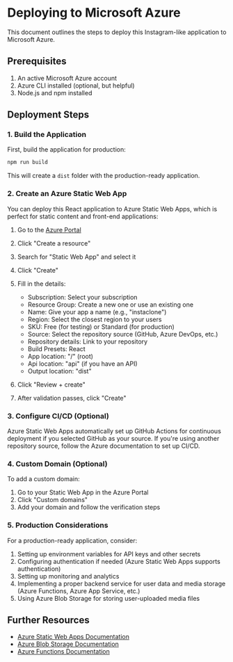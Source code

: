 # Deploying to Microsoft Azure

This document outlines the steps to deploy this Instagram-like application to Microsoft Azure.

## Prerequisites

1. An active Microsoft Azure account
2. Azure CLI installed (optional, but helpful)
3. Node.js and npm installed

## Deployment Steps

### 1. Build the Application

First, build the application for production:

```bash
npm run build
```

This will create a `dist` folder with the production-ready application.

### 2. Create an Azure Static Web App

You can deploy this React application to Azure Static Web Apps, which is perfect for static content and front-end applications:

1. Go to the [Azure Portal](https://portal.azure.com)
2. Click "Create a resource"
3. Search for "Static Web App" and select it
4. Click "Create"
5. Fill in the details:
   - Subscription: Select your subscription
   - Resource Group: Create a new one or use an existing one
   - Name: Give your app a name (e.g., "instaclone")
   - Region: Select the closest region to your users
   - SKU: Free (for testing) or Standard (for production)
   - Source: Select the repository source (GitHub, Azure DevOps, etc.)
   - Repository details: Link to your repository
   - Build Presets: React
   - App location: "/" (root)
   - Api location: "api" (if you have an API)
   - Output location: "dist"

6. Click "Review + create"
7. After validation passes, click "Create"

### 3. Configure CI/CD (Optional)

Azure Static Web Apps automatically set up GitHub Actions for continuous deployment if you selected GitHub as your source. If you're using another repository source, follow the Azure documentation to set up CI/CD.

### 4. Custom Domain (Optional)

To add a custom domain:

1. Go to your Static Web App in the Azure Portal
2. Click "Custom domains"
3. Add your domain and follow the verification steps

### 5. Production Considerations

For a production-ready application, consider:

1. Setting up environment variables for API keys and other secrets
2. Configuring authentication if needed (Azure Static Web Apps supports authentication)
3. Setting up monitoring and analytics
4. Implementing a proper backend service for user data and media storage (Azure Functions, Azure App Service, etc.)
5. Using Azure Blob Storage for storing user-uploaded media files

## Further Resources

- [Azure Static Web Apps Documentation](https://docs.microsoft.com/en-us/azure/static-web-apps/)
- [Azure Blob Storage Documentation](https://docs.microsoft.com/en-us/azure/storage/blobs/)
- [Azure Functions Documentation](https://docs.microsoft.com/en-us/azure/azure-functions/)